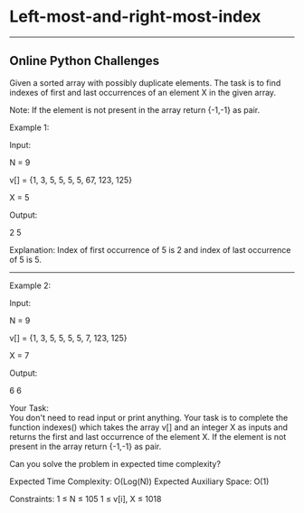 # Left-most-and-right-most-index
--------------------------------------------
Online Python Challenges
--------------------------------------------

Given a sorted array with possibly duplicate elements. The task is to find indexes of first and last occurrences of an element X in the given array.

Note: If the element is not present in the array return {-1,-1} as pair.

 

Example 1:

Input:

N = 9

v[] = {1, 3, 5, 5, 5, 5, 67, 123, 125}

X = 5

Output:

2 5

Explanation:
Index of first occurrence of 5 is 2
and index of last occurrence of 5 is 5.

----------------------------------------------------------------------------------


Example 2:

Input:

N = 9

v[] = {1, 3, 5, 5, 5, 5, 7, 123, 125}

X = 7

Output:

6 6
 

Your Task:  
You don't need to read input or print anything. Your task is to complete the function indexes() which takes the array v[] and an integer X as inputs and returns  the first and last occurrence of the element X. If the element is not present in the array return {-1,-1} as pair.

Can you solve the problem in expected time complexity?


Expected Time Complexity: O(Log(N))
Expected Auxiliary Space: O(1)


Constraints:
1 ≤ N ≤ 105
1 ≤ v[i], X ≤ 1018
